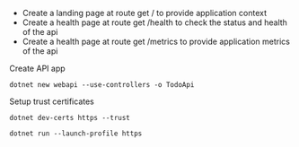 

- Create a landing page at route get / to provide application context
- Create a health page at route get /health to check the status and health of the api
- Create a health page at route get /metrics to provide application metrics of the api


Create API app

```
dotnet new webapi --use-controllers -o TodoApi
```


Setup trust certificates

```
dotnet dev-certs https --trust

dotnet run --launch-profile https
```